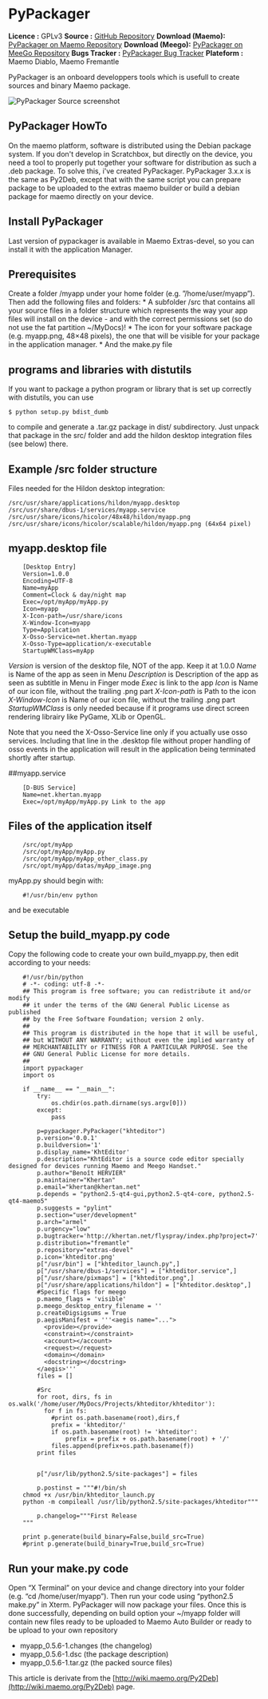 PyPackager
==========

**Licence :** GPLv3
**Source :** [GitHub Repository](https://github.com/khertan/pypackager)
**Download (Maemo):** [PyPackager on Maemo Repository](http://maemo.org/packages/view/pypackager/)
**Download (Meego):** [PyPackager on MeeGo Repository](http://repo.pub.meego.com/home:/khertan/Harmattan/armel/)
**Bugs Tracker :** [PyPackager Bug Tracker](https://github.com/khertan/pypackager/issues)
**Plateform :** Maemo Diablo, Maemo Fremantle

PyPackager is an onboard developpers tools which is usefull to create sources
and binary Maemo package.

![PyPackager Source screenshot](http://khertan.net/medias/pypackager.jpg)

## PyPackager HowTo

On the maemo platform, software is distributed using the Debian package
system. If you don't develop in Scratchbox, but directly on the device, you
need a tool to properly put together your software for distribution as such a
.deb package. To solve this, i've created PyPackager. PyPackager 3.x.x is the
same as Py2Deb, except that with the same script you can prepare package to be
uploaded to the extras maemo builder or build a debian package for maemo
directly on your device.

## Install PyPackager

Last version of pypackager is available in Maemo Extras-devel, so you can
install it with the application Manager.

## Prerequisites

Create a folder /myapp under your home folder (e.g. ”/home/user/myapp”). Then
add the following files and folders: * A subfolder /src that contains all your
source files in a folder structure which represents the way your app files
will install on the device - and with the correct permissions set (so do not
use the fat partition ~/MyDocs)! * The icon for your software package (e.g.
myapp.png, 48×48 pixels), the one that will be visible for your package in the
application manager. * And the make.py file

## programs and libraries with distutils

If you want to package a python program or library that is set up correctly
with distutils, you can use

    
    $ python setup.py bdist_dumb

to compile and generate a .tar.gz package in dist/ subdirectory. Just unpack
that package in the src/ folder and add the hildon desktop integration files
(see below) there.

## Example /src folder structure

Files needed for the Hildon desktop integration:

    
    /src/usr/share/applications/hildon/myapp.desktop
    /src/usr/share/dbus-1/services/myapp.service
    /src/usr/share/icons/hicolor/48x48/hildon/myapp.png
    /src/usr/share/icons/hicolor/scalable/hildon/myapp.png (64x64 pixel)

## myapp.desktop file

~~~~~~~~~~~~~~~~~~~~~~~~~~
    [Desktop Entry]
    Version=1.0.0
    Encoding=UTF-8
    Name=myApp
    Comment=Clock & day/night map
    Exec=/opt/myApp/myApp.py
    Icon=myapp
    X-Icon-path=/usr/share/icons
    X-Window-Icon=myapp
    Type=Application
    X-Osso-Service=net.khertan.myapp
    X-Osso-Type=application/x-executable
    StartupWMClass=myApp
~~~~~~~~~~~~~~~~~~~~~~~~~~

*Version* is version of the desktop file, NOT of the app. Keep it at 1.0.0
*Name* is Name of the app as seen in Menu
*Description* is Description of the app as seen as subtitle in Menu in Finger
mode
*Exec* is link to the app
*Icon* is Name of our icon file, without the trailing .png part
*X-Icon-path* is Path to the icon
*X-Window-Icon* is Name of our icon file, without the trailing .png part
*StartupWMClass* is only needed because if it programs use direct screen
rendering librairy like PyGame, XLib or OpenGL.

Note that you need the X-Osso-Service line only if you actually use osso
services. Including that line in the .desktop file without proper handling of
osso events in the application will result in the application being terminated
shortly after startup.

##myapp.service
~~~~~~~~~~~~~~~~~~~~~~~~~~
    [D-BUS Service]
    Name=net.khertan.myapp
    Exec=/opt/myApp/myApp.py Link to the app
~~~~~~~~~~~~~~~~~~~~~~~~~~

## Files of the application itself

~~~~~~~~~~~~~~~~~~~~~~~~~~
    /src/opt/myApp
    /src/opt/myApp/myApp.py
    /src/opt/myApp/myApp_other_class.py
    /src/opt/myApp/datas/myApp_image.png
~~~~~~~~~~~~~~~~~~~~~~~~~~

myApp.py should begin with:

~~~~~~~~~~~~~~~~~~~~~~~~~~
    #!/usr/bin/env python
~~~~~~~~~~~~~~~~~~~~~~~~~~

and be executable

## Setup the build_myapp.py code

Copy the following code to create your own build_myapp.py, then edit according
to your needs:

~~~~~~~~~~~~~~~~~~~~~~~~~~
    #!/usr/bin/python
    # -*- coding: utf-8 -*-
    ## This program is free software; you can redistribute it and/or modify
    ## it under the terms of the GNU General Public License as published
    ## by the Free Software Foundation; version 2 only.
    ##
    ## This program is distributed in the hope that it will be useful,
    ## but WITHOUT ANY WARRANTY; without even the implied warranty of
    ## MERCHANTABILITY or FITNESS FOR A PARTICULAR PURPOSE. See the
    ## GNU General Public License for more details.
    ##
    import pypackager
    import os
     
    if __name__ == "__main__":
        try:
            os.chdir(os.path.dirname(sys.argv[0]))
        except:
            pass
     
        p=pypackager.PyPackager("khteditor")
        p.version='0.0.1'
        p.buildversion='1'
        p.display_name='KhtEditor'
        p.description="KhtEditor is a source code editor specially designed for devices running Maemo and Meego Handset."
        p.author="Benoît HERVIER"
        p.maintainer="Khertan"
        p.email="khertan@khertan.net"
        p.depends = "python2.5-qt4-gui,python2.5-qt4-core, python2.5-qt4-maemo5"
        p.suggests = "pylint"
        p.section="user/development"
        p.arch="armel"
        p.urgency="low"
        p.bugtracker='http://khertan.net/flyspray/index.php?project=7'
        p.distribution="fremantle"
        p.repository="extras-devel"
        p.icon='khteditor.png'
        p["/usr/bin"] = ["khteditor_launch.py",]
        p["/usr/share/dbus-1/services"] = ["khteditor.service",]
        p["/usr/share/pixmaps"] = ["khteditor.png",]
        p["/usr/share/applications/hildon"] = ["khteditor.desktop",]
        #Specific flags for meego
        p.maemo_flags = 'visible'
        p.meego_desktop_entry_filename = ''
        p.createDigsigsums = True
        p.aegisManifest = '''<aegis name="...">
          <provide></provide>
          <constraint></constraint>
          <account></account>
          <request></request>
          <domain></domain>
          <docstring></docstring>
        </aegis>'''
        files = []
     
        #Src
        for root, dirs, fs in os.walk('/home/user/MyDocs/Projects/khteditor/khteditor'):
          for f in fs:
            #print os.path.basename(root),dirs,f
            prefix = 'khteditor/'
            if os.path.basename(root) != 'khteditor':
                prefix = prefix + os.path.basename(root) + '/'
            files.append(prefix+os.path.basename(f))
        print files
     
     
        p["/usr/lib/python2.5/site-packages"] = files
     
        p.postinst = """#!/bin/sh
    chmod +x /usr/bin/khteditor_launch.py
    python -m compileall /usr/lib/python2.5/site-packages/khteditor"""
     
        p.changelog="""First Release
    """
     
    print p.generate(build_binary=False,build_src=True)
    #print p.generate(build_binary=True,build_src=True)
~~~~~~~~~~~~~~~~~~~~~~~~~~

## Run your make.py code

Open “X Terminal” on your device and change directory into your folder (e.g.
“cd /home/user/myapp”). Then run your code using “python2.5 make.py” in Xterm.
PyPackager will now package your files. Once this is done successfully,
depending on build option your ~/myapp folder will contain new files ready to
be uploaded to Maemo Auto Builder or ready to be upload to your own repository
  * myapp_0.5.6-1.changes (the changelog)
  * myapp_0.5.6-1.dsc (the package
description)
  * myapp_0.5.6-1.tar.gz (the packed source files)

This article is derivate from the [http://wiki.maemo.org/Py2Deb](http://wiki.maemo.org/Py2Deb) page. 